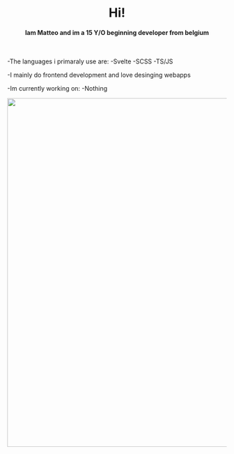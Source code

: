 <h1 align="center">Hi!</h1>
<h4 align="center">Iam Matteo and im a 15 Y/O beginning developer from belgium</h4>

<br>

-The languages i primaraly use are:
     -Svelte
     -SCSS
     -TS/JS

-I mainly do frontend development and love desinging webapps

-Im currently working on:
     -Nothing

<a href="https://github.com/ryo-ma/github-profile-trophy">
    <img width=800 src="https://github-profile-trophy.vercel.app/?username=matte0s&column=8&theme=radical&no-frame=true"/>
</a>
